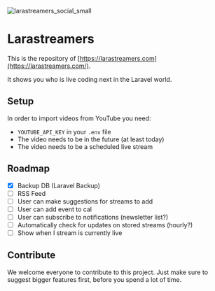 ![larastreamers_social_small](https://user-images.githubusercontent.com/1394539/118348006-a0340000-b547-11eb-8359-1bb8649d9602.png)


# Larastreamers

This is the repository of [https://larastreamers.com](https://larastreamers.com/).

It shows you who is live coding next in the Laravel world.

## Setup

In order to import videos from  YouTube you need:

* `YOUTUBE_API_KEY` in your `.env` file
* The video needs to be in the future (at least today)
* The video needs to be a scheduled live stream

## Roadmap

* [x] Backup DB (Laravel Backup)
* [ ] RSS Feed
* [ ] User can make suggestions for streams to add
* [ ] User can add event to cal
* [ ] User can subscribe to notifications (newsletter list?)
* [ ] Automatically check for updates on stored streams (hourly?)
* [ ] Show when I stream is currently live

## Contribute

We welcome everyone to contribute to this project. Just make sure to suggest bigger features first, before you spend a lot of time.
